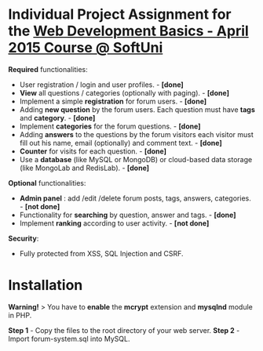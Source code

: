 # Individual Project Assignment for the [Web Development Basics - April 2015 Course @ SoftUni](https://softuni.bg/trainings/coursesinstances/details/5)

**Required** functionalities:

- User registration / login and user profiles. - **[done]**
- **View** all questions / categories (optionally with paging). - **[done]**
- Implement a simple **registration** for forum users. - **[done]**
- Adding **new question** by the forum users. Each question must have **tags** and **category**. - **[done]**
- Implement **categories** for the forum questions. - **[done]**
- Adding **answers** to the questions by the forum visitors each visitor must fill out his name, email (optionally) and comment text. - **[done]**
- **Counter** for visits for each question. - **[done]**
- Use a **database** (like MySQL or MongoDB) or cloud-based data storage (like MongoLab and RedisLab). - **[done]**

**Optional** functionalities:

- **Admin panel** : add /edit /delete forum posts, tags, answers, categories. - **[not done]**
- Functionality for **searching** by question, answer and tags. - **[done]**
- Implement **ranking** according to user activity. - **[not done]**

**Security**:
- Fully protected from XSS, SQL Injection and CSRF.

# Installation

**Warning!** > You have to **enable** the **mcrypt** extension and **mysqlnd** module in PHP.

**Step 1** - Copy the files to the root directory of your web server.
**Step 2** - Import forum-system.sql into MySQL.
